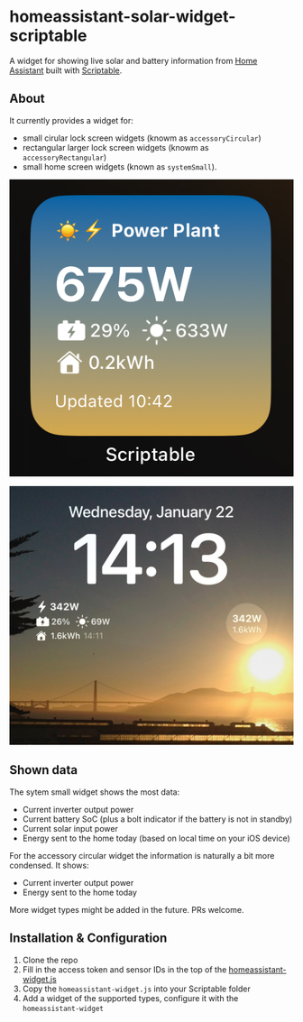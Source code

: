 # homeassistant-solar-widget-scriptable

A widget for showing live solar and battery information from [Home Assistant](https://www.home-assistant.io) built with [Scriptable](http://scriptable.app).

## About

It currently provides a widget for:

- small cirular lock screen widgets (knowm as `accessoryCircular`) 
- rectangular larger lock screen widgets (knowm as `accessoryRectangular`) 
- small home screen widgets (known as `systemSmall`). 

![System Small Widget](img/system-small.jpeg)

![Accessory Circular and Rectangular Widget](img/accessory.jpeg)

## Shown data

The sytem small widget shows the most data:

- Current inverter output power
- Current battery SoC (plus a bolt indicator if the battery is not in standby)
- Current solar input power
- Energy sent to the home today (based on local time on your iOS device)

For the accessory circular widget the information is naturally a bit more condensed. It shows:

- Current inverter output power
- Energy sent to the home today

More widget types might be added in the future. PRs welcome.

## Installation & Configuration

1. Clone the repo
2. Fill in the access token and sensor IDs in the top of the [homeassistant-widget.js](homeassistant-widget.js)
3. Copy the `homeassistant-widget.js` into your Scriptable folder
4. Add a widget of the supported types, configure it with the `homeassistant-widget` 

